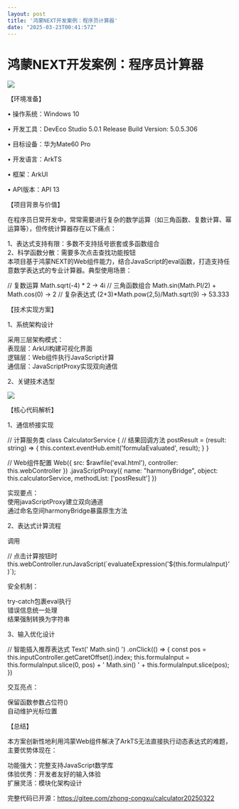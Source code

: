 ```yaml
---
layout: post
title: '鸿蒙NEXT开发案例：程序员计算器'
date: "2025-03-23T00:41:57Z"
---
```

鸿蒙NEXT开发案例：程序员计算器
=================

![](https://img2024.cnblogs.com/blog/468667/202503/468667-20250322152257904-1741707717.gif)

【环境准备】

• 操作系统：Windows 10

• 开发工具：DevEco Studio 5.0.1 Release Build Version: 5.0.5.306

• 目标设备：华为Mate60 Pro

• 开发语言：ArkTS

• 框架：ArkUI

• API版本：API 13

【项目背景与价值】

在程序员日常开发中，常常需要进行复杂的数学运算（如三角函数、复数计算、幂运算等），但传统计算器存在以下痛点：

1、表达式支持有限：多数不支持括号嵌套或多函数组合  
2、科学函数分散：需要多次点击查找功能按钮  
本项目基于鸿蒙NEXT的Web组件能力，结合JavaScript的eval函数，打造支持任意数学表达式的专业计算器。典型使用场景：

// 复数运算
Math.sqrt(-4) \* 2 → 4i
// 三角函数组合
Math.sin(Math.PI/2) + Math.cos(0) → 2
// 复杂表达式
(2+3)\*Math.pow(2,5)/Math.sqrt(9) → 53.333

【技术实现方案】

1、系统架构设计

采用三层架构模式：  
表现层：ArkUI构建可视化界面  
逻辑层：Web组件执行JavaScript计算  
通信层：JavaScriptProxy实现双向通信

2、关键技术选型

![](https://img2024.cnblogs.com/blog/468667/202503/468667-20250322153222005-96226.png)

【核心代码解析】

1、通信桥接实现

// 计算服务类
class CalculatorService {
  // 结果回调方法
  postResult = (result: string) => {
    this.context.eventHub.emit('formulaEvaluated', result);
  }
}

// Web组件配置
Web({
  src: $rawfile('eval.html'),
  controller: this.webController
})
.javaScriptProxy({
  name: "harmonyBridge",
  object: this.calculatorService,
  methodList: \['postResult'\]
})

实现要点：  
使用javaScriptProxy建立双向通道  
通过命名空间harmonyBridge暴露原生方法

2、表达式计算流程

<!-- eval.html -->
<script>
    function evaluateExpression(expr) {
        try {
            const result = eval(expr);
            harmonyBridge.postResult(String(result));
        } catch (e) {
            harmonyBridge.postResult(\`错误: ${e.message}\`);
        }
    }
</script>

调用

// 点击计算按钮时
this.webController.runJavaScript(\`evaluateExpression('${this.formulaInput}')\`);

安全机制：

try-catch包裹eval执行  
错误信息统一处理  
结果强制转换为字符串

3、输入优化设计

// 智能插入推荐表达式
Text(' Math.sin() ')
  .onClick(() => {
    const pos = this.inputController.getCaretOffset().index;
    this.formulaInput = 
      this.formulaInput.slice(0, pos) + 
      ' Math.sin() ' + 
      this.formulaInput.slice(pos);
  })

交互亮点：

保留函数参数占位符()  
自动维护光标位置

【总结】

本方案创新性地利用鸿蒙Web组件解决了ArkTS无法直接执行动态表达式的难题，主要优势体现在：

功能强大：完整支持JavaScript数学库  
体验优秀：开发者友好的输入体验  
扩展灵活：模块化架构设计

完整代码已开源：https://gitee.com/zhong-congxu/calculator20250322